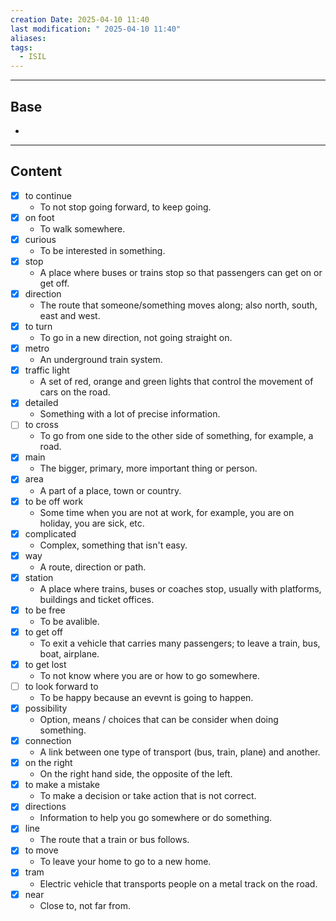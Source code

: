 ```yaml
---
creation Date: 2025-04-10 11:40
last modification: " 2025-04-10 11:40"
aliases: 
tags:
  - ISIL
---
```

___
## Base
- 
___
## Content
- [x] to continue 
	- To not stop going forward, to keep going.
- [x] on foot 
	- To walk somewhere.
- [x] curious 
	- To be interested in something.
- [x] stop 
	- A place where buses or trains stop so that passengers can get on or get off.
- [x] direction 
	- The route that someone/something moves along; also north, south, east and west.
- [x] to turn 
	- To go in a new direction, not going straight on.
- [x] metro 
	- An underground train system.
- [x] traffic light 
	- A set of red, orange and green lights that control the movement of cars on the road.
- [x] detailed 
	- Something with a lot of precise information.
- [ ] to cross 
	- To go from one side to the other side of something, for example, a road.
- [x] main 
	- The bigger, primary, more important thing or person.
- [x] area 
	- A part of a place, town or country.
- [x] to be off work 
	- Some time when you are not at work, for example, you are on holiday, you are sick, etc.
- [x] complicated 
	- Complex, something that isn't easy.
- [x] way 
	- A route, direction or path.
- [x] station 
	- A place where trains, buses or coaches stop, usually with platforms, buildings and ticket offices.
- [x] to be free 
	- To be avalible.
- [x] to get off 
	- To exit a vehicle that carries many passengers; to leave a train, bus, boat, airplane.
- [x] to get lost 
	- To not know where you are or how to go somewhere.
- [ ] to look forward to 
	- To be happy because an evevnt is going to happen.
- [x] possibility 
	- Option, means / choices that can be consider when doing something.
- [x] connection 
	- A link between one type of transport (bus, train, plane) and another.
- [x] on the right 
	- On the right hand side, the opposite of the left.
- [x] to make a mistake 
	- To make a decision or take action that is not correct.
- [x] directions 
	- Information to help you go somewhere or do something.
- [x] line 
	- The route that a train or bus follows.
- [x] to move 
	- To leave your home to go to a new home.
- [x] tram 
	- Electric vehicle that transports people on a metal track on the road.
- [x] near 
	- Close to, not far from.


